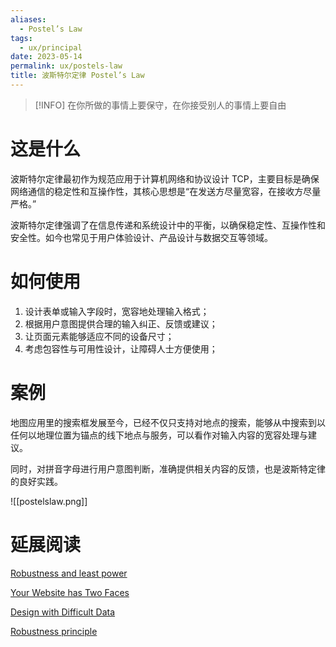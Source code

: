 ```yaml
---
aliases:
  - Postel’s Law
tags:
  - ux/principal
date: 2023-05-14
permalink: ux/postels-law
title: 波斯特尔定律 Postel’s Law
---
```

> [!INFO] 在你所做的事情上要保守，在你接受别人的事情上要自由

# 这是什么

波斯特尔定律最初作为规范应用于计算机网络和协议设计 TCP，主要目标是确保网络通信的稳定性和互操作性，其核心思想是“在发送方尽量宽容，在接收方尽量严格。”  

波斯特尔定律强调了在信息传递和系统设计中的平衡，以确保稳定性、互操作性和安全性。如今也常见于用户体验设计、产品设计与数据交互等领域。

# 如何使用

1. 设计表单或输入字段时，宽容地处理输入格式；  
2. 根据用户意图提供合理的输入纠正、反馈或建议；  
3. 让页面元素能够适应不同的设备尺寸；  
4. 考虑包容性与可用性设计，让障碍人士方便使用；

# 案例

地图应用里的搜索框发展至今，已经不仅只支持对地点的搜索，能够从中搜索到以任何以地理位置为锚点的线下地点与服务，可以看作对输入内容的宽容处理与建议。  

同时，对拼音字母进行用户意图判断，准确提供相关内容的反馈，也是波斯特定律的良好实践。

![[postelslaw.png]]

# 延展阅读

[Robustness and least power](https://adactio.com/journal/14327)

[Your Website has Two Faces](https://alistapart.com/article/your-website-has-two-faces)

[Design with Difficult Data](https://alistapart.com/article/design-with-difficult-data/)

[Robustness principle](https://en.wikipedia.org/wiki/Robustness_principle)